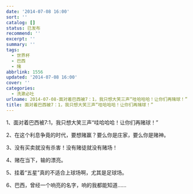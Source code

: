 ```yaml
---
date: '2014-07-08 16:00'
sort: ''
catalog: []
status: 已发布
recommend: ''
excerpt: ''
summary: ''
tags:
  - 世界杯
  - 巴西
  - 赌
abbrlink: 1556
updated: '2014-07-08 16:00'
cover: ''
categories:
  - 洗漱必吐
urlname: 2014-07-08-面对着巴西被7：1，我只想大笑三声“哇哈哈哈！让你们再赌球！”
title: 面对着巴西被7：1，我只想大笑三声“哇哈哈哈！让你们再赌球！”
---
```


1、面对着巴西被7:1，我只想大笑三声“哇哈哈哈！让你们再赌球！”


2、在这个利息争竟的时代，要想赌赢？要么你是庄家，要么你是赌神。


3、没有买卖就没有杀害！没有赌徒就没有赌场！


4、赌在当下，输的漂亮。


5、挂着“五星”真的不适合上球场啊，尤其是足球场。


6、巴西，曾经一个响亮的名字，响的我都能知道……

